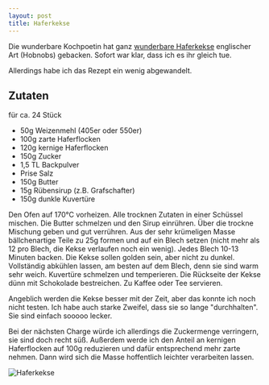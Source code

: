```yaml
---
layout: post
title: Haferkekse
---
```


Die wunderbare Kochpoetin hat ganz [wunderbare Haferkekse](https://kochpoetin.wordpress.com/2017/02/09/royal-oats-give-or-take/) englischer Art (Hobnobs) gebacken. Sofort war klar, dass ich es ihr gleich tue.

Allerdings habe ich das Rezept ein wenig abgewandelt.

## Zutaten
für ca. 24 Stück
- 50g Weizenmehl (405er oder 550er)
- 100g zarte Haferflocken
- 120g kernige Haferflocken
- 150g Zucker
- 1,5 TL Backpulver
- Prise Salz
- 150g Butter
- 15g Rübensirup (z.B. Grafschafter)
- 150g dunkle Kuvertüre

Den Ofen auf 170°C vorheizen. Alle trocknen Zutaten in einer Schüssel mischen. Die Butter schmelzen und den Sirup einrühren. Über die trockne Mischung geben und gut verrühren. Aus der sehr krümeligen Masse bällchenartige Teile zu 25g formen und auf ein Blech setzen (nicht mehr als 12 pro Blech, die Kekse verlaufen noch ein wenig). Jedes Blech 10-13 Minuten backen. Die Kekse sollen golden sein, aber nicht zu dunkel. Vollständig abkühlen lassen, am besten auf dem Blech, denn sie sind warm sehr weich. Kuvertüre schmelzen und temperieren. Die Rückseite der Kekse dünn mit Schokolade bestreichen. Zu Kaffee oder Tee servieren.

Angeblich werden die Kekse besser mit der Zeit, aber das konnte ich noch nicht testen. Ich habe auch starke Zweifel, dass sie so lange "durchhalten". Sie sind einfach sooooo lecker.

Bei der nächsten Charge würde ich allerdings die Zuckermenge verringern, sie sind doch recht süß. Außerdem werde ich den Anteil an kernigen Haferflocken auf 100g reduzieren und dafür entsprechend mehr zarte nehmen. Dann wird sich die Masse hoffentlich leichter verarbeiten lassen.

![Haferkekse](https://raw.githubusercontent.com/spinni/spinni.github.com/master/images/20170211-recipe-haferkekse.jp)
